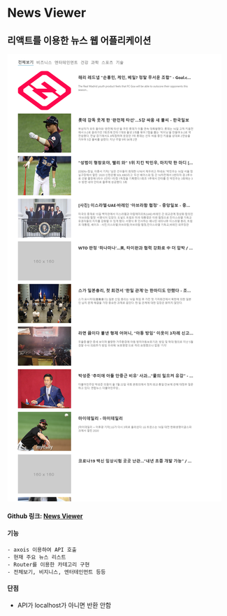 # News Viewer

## 리액트를 이용한 뉴스 웹 어플리케이션

![메인](./img/viewer.png)

#### Github 링크: [News Viewer](https://github.com/jjjjhjjjj/News-Viewer)

#### 기능

    - axois 이용하여 API 호출
    - 현재 주요 뉴스 리스트
    - Router를 이용한 카테고리 구현
    - 전체보기, 비지니스, 엔터테인먼트 등등

#### 단점

- API가 localhost가 아니면 반환 안함
